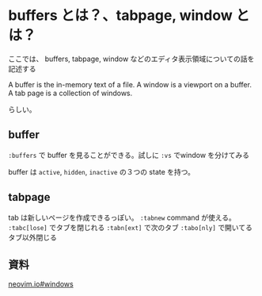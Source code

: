 # buffers とは？、tabpage, window とは？

ここでは、 buffers, tabpage, window などのエディタ表示領域についての話を記述する

A buffer is the in-memory text of a file.
A window is a viewport on a buffer.
A tab page is a collection of windows.

らしい。

## buffer
`:buffers` で buffer を見ることができる。試しに `:vs` でwindow を分けてみる

buffer は `active`, `hidden`, `inactive` の３つの state を持つ。

## tabpage
tab は新しいページを作成できるっぽい。
`:tabnew` command が使える。
`:tabc[lose]` でタブを閉じれる
`:tabn[ext]` で次のタブ
`:tabo[nly]` で開いてるタブ以外閉じる



## 資料
[neovim.io#windows](https://neovim.io/doc/user/windows.html#windows)



